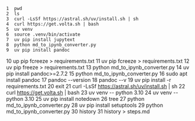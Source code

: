     1  pwd
    2  ls
    3  curl -LsSf https://astral.sh/uv/install.sh | sh
    4  curl https://get.volta.sh | bash
    5  uv venv
    6  source .venv/bin/activate
    7  uv pip install jupytext
    8  python md_to_ipynb_converter.py
    9  uv pip install pandoc
   10  up pip fcreeze > requirements.txt
   11  uv pip fcreeze > requirements.txt
   12  uv pip freeze > requirements.txt
   13  python md_to_ipynb_converter.py
   14  uv pip install pandoc>=2.7.2
   15  python md_to_ipynb_converter.py
   16  sudo apt install pandoc
   17  pandoc --version
   18  pandoc --v
   19  uv pip install -r requirements.txt 
   20  exit
   21  curl -LsSf https://astral.sh/uv/install.sh | sh
   22  curl https://get.volta.sh | bash
   23  uv venv -- python 3.10
   24  uv venv --python 3.10
   25  uv pip install notedown
   26  tree
   27  python md_to_ipynb_converter.py
   28  uv pip install setuptools
   29  python md_to_ipynb_converter.py
   30  history
   31  history > steps.md
